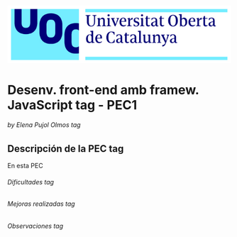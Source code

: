 ![UOC Logo](/images/uoc_masterbrand_2linies_posititiu.jpg)

# Desenv. front-end amb framew. JavaScript tag - PEC1
###### by Elena Pujol Olmos tag


## Descripción de la PEC tag

En esta PEC

###### Dificultades tag

###### Mejoras realizadas tag

###### Observaciones tag
